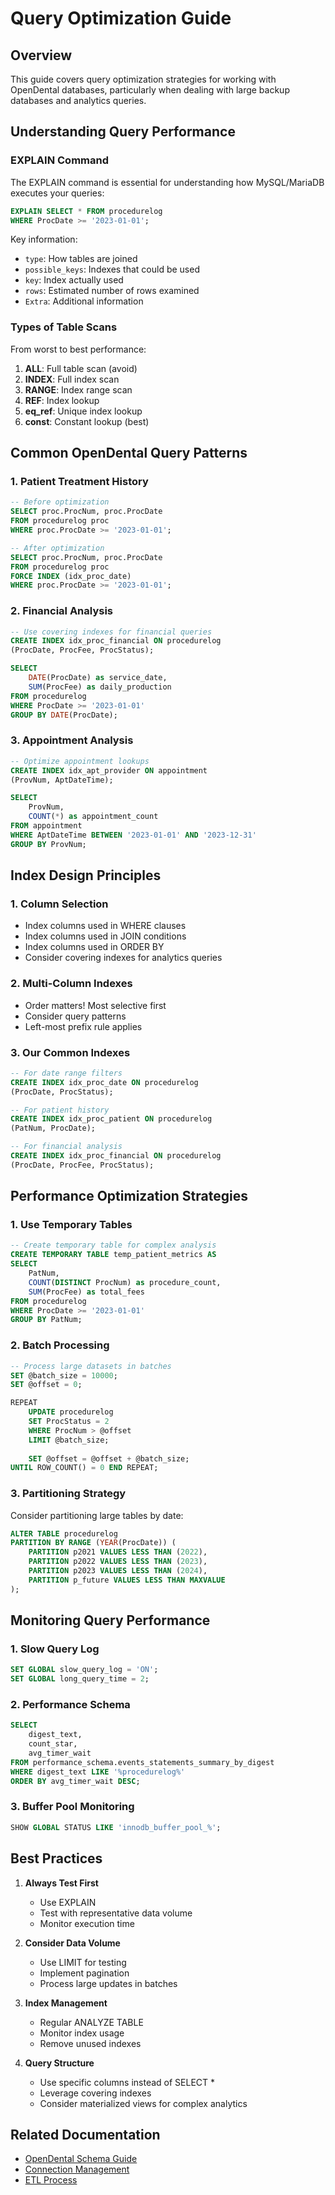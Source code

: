 # Query Optimization Guide

## Overview
This guide covers query optimization strategies for working with OpenDental databases, particularly when dealing with large backup databases and analytics queries.

## Understanding Query Performance

### EXPLAIN Command
The EXPLAIN command is essential for understanding how MySQL/MariaDB executes your queries:

```sql
EXPLAIN SELECT * FROM procedurelog 
WHERE ProcDate >= '2023-01-01';
```

Key information:
- `type`: How tables are joined
- `possible_keys`: Indexes that could be used
- `key`: Index actually used
- `rows`: Estimated number of rows examined
- `Extra`: Additional information

### Types of Table Scans
From worst to best performance:
1. **ALL**: Full table scan (avoid)
2. **INDEX**: Full index scan
3. **RANGE**: Index range scan
4. **REF**: Index lookup
5. **eq_ref**: Unique index lookup
6. **const**: Constant lookup (best)

## Common OpenDental Query Patterns

### 1. Patient Treatment History
```sql
-- Before optimization
SELECT proc.ProcNum, proc.ProcDate
FROM procedurelog proc
WHERE proc.ProcDate >= '2023-01-01';

-- After optimization
SELECT proc.ProcNum, proc.ProcDate
FROM procedurelog proc
FORCE INDEX (idx_proc_date)
WHERE proc.ProcDate >= '2023-01-01';
```

### 2. Financial Analysis
```sql
-- Use covering indexes for financial queries
CREATE INDEX idx_proc_financial ON procedurelog 
(ProcDate, ProcFee, ProcStatus);

SELECT 
    DATE(ProcDate) as service_date,
    SUM(ProcFee) as daily_production
FROM procedurelog
WHERE ProcDate >= '2023-01-01'
GROUP BY DATE(ProcDate);
```

### 3. Appointment Analysis
```sql
-- Optimize appointment lookups
CREATE INDEX idx_apt_provider ON appointment 
(ProvNum, AptDateTime);

SELECT 
    ProvNum,
    COUNT(*) as appointment_count
FROM appointment
WHERE AptDateTime BETWEEN '2023-01-01' AND '2023-12-31'
GROUP BY ProvNum;
```

## Index Design Principles

### 1. Column Selection
- Index columns used in WHERE clauses
- Index columns used in JOIN conditions
- Index columns used in ORDER BY
- Consider covering indexes for analytics queries

### 2. Multi-Column Indexes
- Order matters! Most selective first
- Consider query patterns
- Left-most prefix rule applies

### 3. Our Common Indexes
```sql
-- For date range filters
CREATE INDEX idx_proc_date ON procedurelog 
(ProcDate, ProcStatus);

-- For patient history
CREATE INDEX idx_proc_patient ON procedurelog 
(PatNum, ProcDate);

-- For financial analysis
CREATE INDEX idx_proc_financial ON procedurelog 
(ProcDate, ProcFee, ProcStatus);
```

## Performance Optimization Strategies

### 1. Use Temporary Tables
```sql
-- Create temporary table for complex analysis
CREATE TEMPORARY TABLE temp_patient_metrics AS
SELECT 
    PatNum,
    COUNT(DISTINCT ProcNum) as procedure_count,
    SUM(ProcFee) as total_fees
FROM procedurelog
WHERE ProcDate >= '2023-01-01'
GROUP BY PatNum;
```

### 2. Batch Processing
```sql
-- Process large datasets in batches
SET @batch_size = 10000;
SET @offset = 0;

REPEAT
    UPDATE procedurelog
    SET ProcStatus = 2
    WHERE ProcNum > @offset
    LIMIT @batch_size;
    
    SET @offset = @offset + @batch_size;
UNTIL ROW_COUNT() = 0 END REPEAT;
```

### 3. Partitioning Strategy
Consider partitioning large tables by date:
```sql
ALTER TABLE procedurelog
PARTITION BY RANGE (YEAR(ProcDate)) (
    PARTITION p2021 VALUES LESS THAN (2022),
    PARTITION p2022 VALUES LESS THAN (2023),
    PARTITION p2023 VALUES LESS THAN (2024),
    PARTITION p_future VALUES LESS THAN MAXVALUE
);
```

## Monitoring Query Performance

### 1. Slow Query Log
```sql
SET GLOBAL slow_query_log = 'ON';
SET GLOBAL long_query_time = 2;
```

### 2. Performance Schema
```sql
SELECT 
    digest_text,
    count_star,
    avg_timer_wait
FROM performance_schema.events_statements_summary_by_digest
WHERE digest_text LIKE '%procedurelog%'
ORDER BY avg_timer_wait DESC;
```

### 3. Buffer Pool Monitoring
```sql
SHOW GLOBAL STATUS LIKE 'innodb_buffer_pool_%';
```

## Best Practices

1. **Always Test First**
   - Use EXPLAIN
   - Test with representative data volume
   - Monitor execution time

2. **Consider Data Volume**
   - Use LIMIT for testing
   - Implement pagination
   - Process large updates in batches

3. **Index Management**
   - Regular ANALYZE TABLE
   - Monitor index usage
   - Remove unused indexes

4. **Query Structure**
   - Use specific columns instead of SELECT *
   - Leverage covering indexes
   - Consider materialized views for complex analytics

## Related Documentation
- [OpenDental Schema Guide](opendental_schemas/README.md)
- [Connection Management](connections/README.md)
- [ETL Process](etl_process.md) 